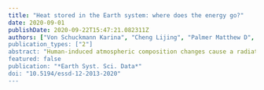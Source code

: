 ```yaml
---
title: "Heat stored in the Earth system: where does the energy go?"
date: 2020-09-01
publishDate: 2020-09-22T15:47:21.082311Z
authors: ["Von Schuckmann Karina", "Cheng Lijing", "Palmer Matthew D", Hansen James", "Tassone Caterina", "Aich Valentin", "Adusumilli Susheel", "Beltrami Hugo", "Boyer Tim", "Cuesta-Valero Francisco José", "Desbruyères Damien", "Domingues Catia", "García-García Almudena", "Gentine Pierre", "Gilson John", "Gorfer Maximilian", "Haimberger Leopold", "Ishii Masayoshi", "Johnson Gregory C", "Killick Rachel", "King Brian A", "Kirchengast Gottfried", "Kolodziejczyk Nicolas", "Lyman John", "Marzeion Ben", "Mayer Michael", "Monier Maeva", "Monselesan Didier Paolo", "Purkey Sarah", "Roemmich Dean", "Schweiger Axel", "Seneviratne Sonia I", "Shepherd Andrew", "Slater Donald A", "Steiner Andrea K", "Straneo Fiammetta", "Timmermans Mary-Louise", "Wijffels Susan E"]
publication_types: ["2"]
abstract: "Human-induced atmospheric composition changes cause a radiative imbalance at the top of the atmosphere which is driving global warming. This Earth energy imbalance (EEI) is the most critical number defining the prospects for continued global warming and climate change. Understanding the heat gain of the Earth system – and particularly how much and where the heat is distributed – is fundamental to understanding how this affects warming ocean, atmosphere and land; rising surface temperature; sea level; and loss of grounded and floating ice, which are fundamental concerns for society. This study is a Global Climate Observing System (GCOS) concerted international effort to update the Earth heat inventory and presents an updated assessment of ocean warming estimates as well as new and updated estimates of heat gain in the atmosphere, cryosphere and land over the period 1960–2018. The study obtains a consistent long-term Earth system heat gain over the period 1971–2018, with a total heat gain of 358±37 ZJ, which is equivalent to a global heating rate of 0.47±0.1 W m−2. Over the period 1971–2018 (2010–2018), the majority of heat gain is reported for the global ocean with 89 % (90 %), with 52 % for both periods in the upper 700 m depth, 28 % (30 %) for the 700–2000 m depth layer and 9 % (8 %) below 2000 m depth. Heat gain over land amounts to 6 % (5 %) over these periods, 4 % (3 %) is available for the melting of grounded and floating ice, and 1 % (2 %) is available for atmospheric warming. Our results also show that EEI is not only continuing, but also increasing: the EEI amounts to 0.87±0.12 W m−2 during 2010–2018. Stabilization of climate, the goal of the universally agreed United Nations Framework Convention on Climate Change (UNFCCC) in 1992 and the Paris Agreement in 2015, requires that EEI be reduced to approximately zero to achieve Earth's system quasi-equilibrium. The amount of CO2 in the atmosphere would need to be reduced from 410 to 353 ppm to increase heat radiation to space by 0.87 W m−2, bringing Earth back towards energy balance. This simple number, EEI, is the most fundamental metric that the scientific community and public must be aware of as the measure of how well the world is doing in the task of bringing climate change under control, and we call for an implementation of the EEI into the global stocktake based on best available science. Continued quantification and reduced uncertainties in the Earth heat inventory can be best achieved through the maintenance of the current global climate observing system, its extension into areas of gaps in the sampling, and the establishment of an international framework for concerted multidisciplinary research of the Earth heat inventory as presented in this study. This Earth heat inventory is published at the German Climate Computing Centre (DKRZ, https://www.dkrz.de/, last access: 7 August 2020) under the DOI https://doi.org/10.26050/WDCC/GCOS_EHI_EXP_v2 (von Schuckmann et al., 2020)."
featured: false
publication: "*Earth Syst. Sci. Data*"
doi: "10.5194/essd-12-2013-2020"
---
```

